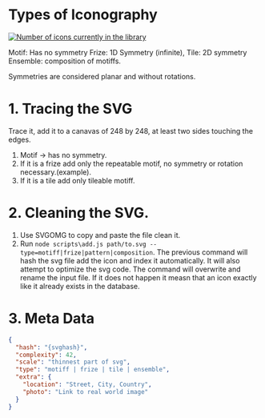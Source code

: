 # Types of Iconography

<a href="https://simpleicons.org"><img src="https://img.shields.io/badge/dynamic/json?color=informational&label=icons&prefix=%20&logo=simpleicons&query=%24.icons.length&url=https%3A%2F%2Fraw.githubusercontent.com%2Fantonio-leitao%2Ficonografia-portuguesa%2Fmaster%2Fdata%2Ficonography.json" alt="Number of icons currently in the library"/></a>

Motif: Has no symmetry
Frize: 1D Symmetry (infinite),
Tile: 2D symmetry
Ensemble: composition of motiffs.

Symmetries are considered planar and without rotations.

# 1. Tracing the SVG

Trace it, add it to a canavas of 248 by 248, at least two sides touching the edges.

1. Motif -> has no symmetry.
2. If it is a frize add only the repeatable motif, no symmetry or rotation necessary.(example).
3. If it is a tile add only tileable motiff.

# 2. Cleaning the SVG.

1. Use SVGOMG to copy and paste the file clean it.
2. Run `node scripts\add.js path/to.svg --type=motiff|frize|pattern|composition`.
   The previous command will hash the svg file add the icon and index it automatically.
   It will also attempt to optimize the svg code. The command will overwrite and rename the input file. If it does not happen it measn that an icon exactly like it already exists in the database.

# 3. Meta Data

```json
{
  "hash": "{svghash}",
  "complexity": 42,
  "scale": "thinnest part of svg",
  "type": "motiff | frize | tile | ensemble",
  "extra": {
    "location": "Street, City, Country",
    "photo": "Link to real world image"
  }
}
```
